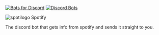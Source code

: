  [![Bots for Discord](https://botsfordiscord.com/api/bot/585225058683977750/widget?theme=dark)](https://botsfordiscord.com/bots/585225058683977750) [![Discord Bots](https://discordbots.org/api/widget/585225058683977750.svg)](https://discordbots.org/bot/585225058683977750)
        
![spotilogo](https://cdn.discordapp.com/emojis/593212431526789140.png?v=1 "spotilogo") Spotify 

The discord bot that gets info from spotify and sends it straight to you.
